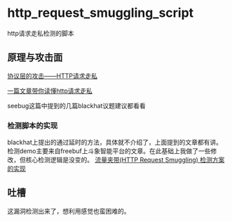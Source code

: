# http_request_smuggling_script
http请求走私检测的脚本
## 原理与攻击面

[协议层的攻击——HTTP请求走私](https://paper.seebug.org/1048/)

[一篇文章带你读懂http请求走私](http://blog.zeddyu.info/2019/12/05/HTTP-Smuggling/)

seebug这篇中提到的几篇blackhat议题建议都看看
### 检测脚本的实现
blackhat上提出的通过延时的方法，具体就不介绍了，上面提到的文章都有讲。
检测demo主要来自freebuf上斗象智能平台的文章。在此基础上我做了一些修改，但核心检测逻辑是没变的。
[流量夹带(HTTP Request Smuggling) 检测方案的实现](https://www.freebuf.com/news/231050.html)
## 吐槽
这漏洞检测出来了，想利用感觉也蛮困难的。
